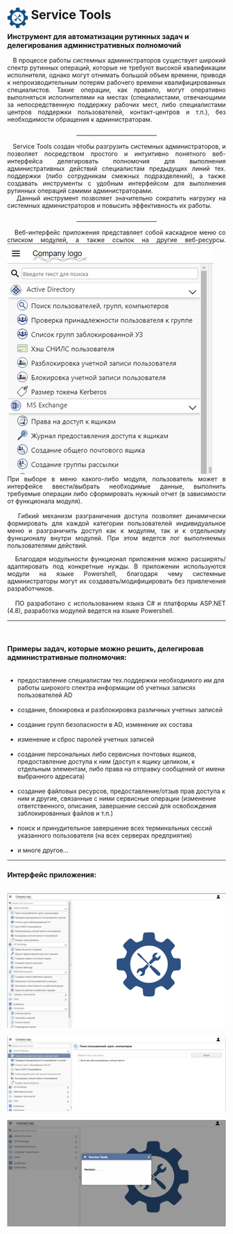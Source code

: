 <h1 align="left" vertical-align="center"><img src="./servicetools.svg" alt="Service Tools" align="left" vertical-align="center" width="48px" height="48px">&nbsp;Service Tools</h1>
<h3>Инструмент для автоматизации рутинных задач и делегирования административных полномочий</h3>
<p  align="justify">
&nbsp;&nbsp;&nbsp;В процессе работы системных администраторов существует широкий спектр рутинных операций, которые не требуют высокой квалификации исполнителя, однако могут отнимать большой объем времени, приводя к непроизводительным потерям рабочего времени квалифицированных специалистов. Такие операции, как правило, могут оперативно выполняться исполнителями на местах (специалистами, отвечающими за непосредственную поддержку рабочих мест, либо специалистами центров поддержки пользователей, контакт-центров и т.п.), без необходимости обращения к администраторам.</p>
<p align="center">_____________________________</p>
<p  align="justify">
&nbsp;&nbsp;&nbsp;Service Tools создан чтобы разгрузить системных администраторов, и позволяет посредством простого и интуитивно понятного веб-интерфейса делегировать полномочия для выполнения административных действий специалистам предыдущих линий тех. поддержки (либо сотрудникам смежных подразделений),
а также создавать инструменты с удобным интерфейсом для выполнения рутинных операций самими администраторами.<br>
&nbsp;&nbsp;&nbsp;Данный инструмент позволяет значительно сократить нагрузку на системных администраторов и повысить эффективность их работы.<br>
</p>
<p align="center">_____________________________</p>
<p  align="justify">
&nbsp;&nbsp;&nbsp;Веб-интерфейс приложения представляет собой каскадное меню со списком модулей, а также ссылок на другие веб-ресурсы.
<img src="./sreenshot4.png" alt="Menu">
При выборе в меню какого-либо модуля, пользователь может в интерфейсе ввести/выбрать необходимые данные, выполнить требуемые операции либо сформировать нужный отчет (в зависимости от функционала модуля).<br><br>
&nbsp;&nbsp;&nbsp;Гибкий механизм разграничения доступа позволяет динамически формировать для каждой категории пользователей индивидуальное меню и разграничить доступ как к модулям, так и к отдельному функционалу внутри модулей.
При этом ведется лог выполняемых пользователями действий.
<p  align="justify">
&nbsp;&nbsp;&nbsp;Благодаря модульности функционал приложения можно расширять/адаптировать под конкретные нужды.
В приложении используются модули на языке Powershell, благодаря чему системные администраторы могут их создавать/модифицировать без привлечения разработчиков.<br><br>
&nbsp;&nbsp;&nbsp;ПО разработано с использованием языка C# и платформы ASP.NET (4.8), разработка модулей ведется на языке Powershell.</p>
<hr>
<br><h3>Примеры задач, которые можно решить, делегировав административные полномочия:</h3>
<ul>
&nbsp;&nbsp;&nbsp;<li>предоставление специалистам тех.поддержки необходимого им для работы широкого спектра информации об учетных записях пользователей AD</li>
&nbsp;&nbsp;&nbsp;<li>создание, блокировка и разблокировка различных учетных записей</li>
&nbsp;&nbsp;&nbsp;<li>создание групп безопасности в AD, изменение их состава</li>
&nbsp;&nbsp;&nbsp;<li>изменение и сброс паролей учетных записей</li>
&nbsp;&nbsp;&nbsp;<li>создание персональных либо сервисных почтовых ящиков, предоставление доступа к ним (доступ к ящику целиком, к отдельным элементам, либо права на отправку сообщений от имени выбранного адресата)</li>
&nbsp;&nbsp;&nbsp;<li>создание файловых ресурсов, предоставление/отзыв прав доступа к ним и другие, связанные с ними сервисные операции (изменение ответственного, описания, завершение сессий для освобождения заблокированных файлов и т.п.)</li>
&nbsp;&nbsp;&nbsp;<li>поиск и принудительное завершение всех терминальных сессий указанного пользователя (на всех серверах предприятия)</li>
&nbsp;&nbsp;&nbsp;<li>и многе другое...</li>
</ul>
<hr>
<h3>Интерфейс приложения:</h3><br>
<img src="./sreenshot1.png" alt="Service Tools">
<br><br>
<img src="./sreenshot2.png" alt="Service Tools">
<br><br>
<img src="./sreenshot3.png" alt="Service Tools">
